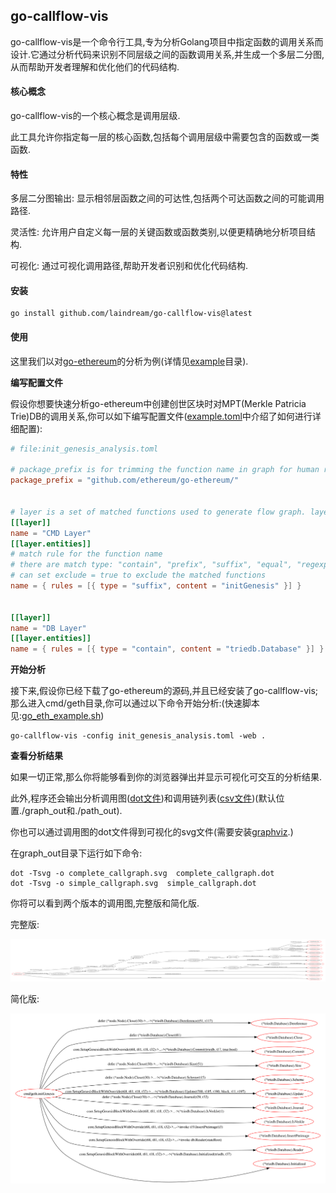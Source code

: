 ## go-callflow-vis

go-callflow-vis是一个命令行工具,专为分析Golang项目中指定函数的调用关系而设计.它通过分析代码来识别不同层级之间的函数调用关系,并生成一个多层二分图,从而帮助开发者理解和优化他们的代码结构.

#### 核心概念

go-callflow-vis的一个核心概念是调用层级.

此工具允许你指定每一层的核心函数,包括每个调用层级中需要包含的函数或一类函数.

#### 特性

多层二分图输出: 显示相邻层函数之间的可达性,包括两个可达函数之间的可能调用路径.

灵活性: 允许用户自定义每一层的关键函数或函数类别,以便更精确地分析项目结构.

可视化: 通过可视化调用路径,帮助开发者识别和优化代码结构.

#### 安装

```shell
go install github.com/laindream/go-callflow-vis@latest
```

#### 使用

这里我们以对[go-ethereum](https://github.com/ethereum/go-ethereum)的分析为例(详情见[example](example)目录).

**编写配置文件**

假设你想要快速分析go-ethereum中创建创世区块时对MPT(Merkle Patricia Trie)DB的调用关系,你可以如下编写配置文件([example.toml](example.toml)中介绍了如何进行详细配置):

```toml
# file:init_genesis_analysis.toml

# package_prefix is for trimming the function name in graph for human readability
package_prefix = "github.com/ethereum/go-ethereum/"


# layer is a set of matched functions used to generate flow graph. layers must be defined in order.
[[layer]]
name = "CMD Layer"
[[layer.entities]]
# match rule for the function name
# there are match type: "contain", "prefix", "suffix", "equal", "regexp", default to use "equal" if not set type
# can set exclude = true to exclude the matched functions
name = { rules = [{ type = "suffix", content = "initGenesis" }] }


[[layer]]
name = "DB Layer"
[[layer.entities]]
name = { rules = [{ type = "contain", content = "triedb.Database" }] }
```

**开始分析**

接下来,假设你已经下载了go-ethereum的源码,并且已经安装了go-callflow-vis;那么进入cmd/geth目录,你可以通过以下命令开始分析:(快速脚本见:[go_eth_example.sh](example/go_eth_example.sh))

```shell
go-callflow-vis -config init_genesis_analysis.toml -web .
```

**查看分析结果**

如果一切正常,那么你将能够看到你的浏览器弹出并显示可视化可交互的分析结果.

此外,程序还会输出分析调用图([dot文件](example/graph_out))和调用链列表([csv文件](example/path_out))(默认位置./graph_out和./path_out).

你也可以通过调用图的dot文件得到可视化的svg文件(需要安装[graphviz](https://graphviz.org/).)

在graph_out目录下运行如下命令:

```shell
dot -Tsvg -o complete_callgraph.svg  complete_callgraph.dot
dot -Tsvg -o simple_callgraph.svg  simple_callgraph.dot
```

你将可以看到两个版本的调用图,完整版和简化版.

完整版:

![complete_callgraph](example/graph_out/complete_callgraph.svg)

简化版:

![simple_callgraph](example/graph_out/simple_callgraph.svg)
